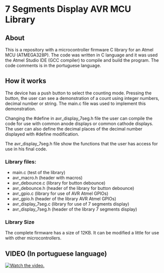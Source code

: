 # 7 Segments Display AVR MCU Library

## About
This is a repository with a microcontroller firmware C library for an Atmel MCU (ATMEGA328P). The code was written in C language and it was used the Atmel Studio IDE (GCC compiler) to compile and build the program. 
The code comments is in the portuguese language.


## How it works
The device has a push button to select the counting mode. Pressing the button, the user can see a demonstration of a count using integer numbers, decimal number or string.
The main.c file was used to implement this demonstration.

Changing the #define in avr_display_7seg.h file the user can compile the code for use with common anode displays or common cathode displays.
The user can also define the decimal places of the decimal number displayed with #define modification.

The avr_display_7seg.h file show the functions that the user has access for use in his final code.

### Library files:
- main.c     (test of the library)
- avr_macro.h  (header with macros)
- avr_debounce.c   (library for button debounce)
- avr_debounce.h   (header of the library for button debounce)
- avr_gpio.c       (library for use of AVR Atmel GPIOs)
- avr_gpio.h       (header of the library AVR Atmel GPIOs)
- avr_display_7seg.c  (library for use of 7 segments display)
- avr_display_7seg.h   (header of the library 7 segments display)


### Library Size
The complete firmware has a size of 12KB. It can be modified a little for use with other microcontrollers. 
  

## VIDEO (In portuguese language)
[![Watch the video.](http://img.youtube.com/vi/sDOyX_M_l8k/0.jpg)](http://www.youtube.com/watch?v=sDOyX_M_l8k "General Timer")


